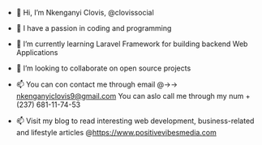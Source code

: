 - 👋 Hi, I’m Nkenganyi Clovis, @clovissocial


- 👀 I have a passion in coding and programming


- 🌱 I’m currently learning Laravel Framework for building backend Web Applications


- 💞️ I’m looking to collaborate on open source projects


- 📫 You can con contact me through email @->-> nkenganyiclovis9@gmail.com
     You can aslo call me through my num +(237) 681-11-74-53
     
- 📫 Visit my blog to read interesting web development, business-related and lifestyle articles @https://www.positivevibesmedia.com

<!---
clovissocial/clovissocial is a ✨ special ✨ repository because its `README.md` (this file) appears on your GitHub profile.
You can click the Preview link to take a look at your changes.
--->
